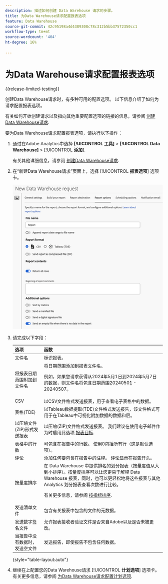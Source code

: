 ```yaml
---
description: 描述如何创建 Data Warehouse 请求的步骤。
title: 为Data Warehouse请求配置报表选项
feature: Data Warehouse
source-git-commit: 42c95198a4d4389308c78c312b5bb37572350cc1
workflow-type: tm+mt
source-wordcount: '404'
ht-degree: 16%

---
```


# 为Data Warehouse请求配置报表选项

{{release-limited-testing}}

创建Data Warehouse请求时，有多种可用的配置选项。 以下信息介绍了如何为请求配置报表选项。

有关如何开始创建请求以及指向其他重要配置选项的链接的信息，请参阅 [创建Data Warehouse请求](/help/export/data-warehouse/create-request/t-dw-create-request.md).

要为Data Warehouse请求配置报表选项，请执行以下操作：

1. 通过在Adobe Analytics中选择 **[!UICONTROL 工具]** > **[!UICONTROL Data Warehouse]** > [!UICONTROL **添加**].

   有关其他详细信息，请参阅 [创建Data Warehouse请求](/help/export/data-warehouse/create-request/t-dw-create-request.md).

1. 在“新建Data Warehouse请求”页面上，选择 [!UICONTROL **报表选项**] 选项卡。

   ![“报表目标”选项卡](assets/dw-report-options.png) <!-- update screenshot to include Sort by metrics -->

1. 请完成以下字段：

   | 选项 | 函数 |
   |---------|----------|
   | 文件名 | 标识报表。 |
   | 将报表日期范围附加到文件名 | 将日期范围添加到报表文件名。 <p>例如，如果您请求获得从2024年5月1日到2024年5月7日的数据，则文件名将包含日期范围20240501 - 20240507。</p> |
   | CSV | 以CSV文件格式发送报表，用于查看电子表格中的数据。 |
   | 表格(TDE) | 以Tableau数据提取(TDE)文件格式发送报告，该文件格式可用于在Tableau中可视化附加数据的数据和层。 |
   | 以压缩文件(ZIP)形式发送报表 | 以压缩(ZIP)文件格式发送报表。 我们建议在使用电子邮件作为时启用此选项 [报表目标](/help/export/data-warehouse/create-request/dw-request-report-destinations.md). |
   | 表格中的行数 | 可包含在报告中的行数。 使用0包括所有行（这是默认选项）。 <!-- when would you want to limit the rows? To improve performance? Do we have recommendations? --> |
   | 评论 | 添加任何要包含在报告中的注释。 评论显示在报告开头。 |
   | 按量度排序 | 在 Data Warehouse 中提供排名的划分报表（按量度值从大到小排序）。按量度排序可以让您更易于解释 Data Warehouse 报表，同时，也可以更轻松地将这些报表与其他 Analytics 划分报表查看次数进行比较。<p>有关更多信息，请参阅 [按指标排序](/help/export/data-warehouse/sorting-by-metric.md).</p> |
   | 发送清单文件 | 包含有关报表中包含的文件的元数据。<!-- What kind of metadata is included in the manifest file? --> |
   | 发送数字签名文件 | 允许报表接收者验证文件是否来自Adobe以及是否未被更改。 |
   | 当报告中没有数据时，发送空文件 | 发送报告，即使报告不包含任何数据。 |

   {style="table-layout:auto"}

1. 继续在上配置您的Data Warehouse请求 [!UICONTROL **计划选项**] 选项卡。 有关更多信息，请参阅 [为Data Warehouse请求配置计划选项](/help/export/data-warehouse/create-request/dw-request-scheduling.md).